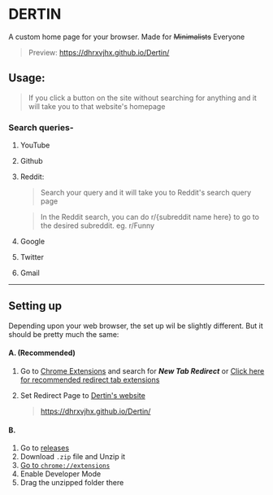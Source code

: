 # DERTIN

A custom home page for your browser. Made for ~~Minimalists~~ Everyone

> Preview: https://dhrxvjhx.github.io/Dertin/

## Usage:

> If you click a button on the site without searching for anything and it will take you to that website's homepage

### Search queries-

1. YouTube
2. Github
3. Reddit:

   > Search your query and it will take you to Reddit's search query page

   > In the Reddit search, you can do r/{subreddit name here} to go to the desired subreddit. eg. r/Funny

4. Google
5. Twitter
6. Gmail

---

## Setting up

Depending upon your web browser, the set up wil be slightly different. But it should be pretty much the same:

#### A. (Recommended)

1. Go to [Chrome Extensions](https://chrome.google.com/webstore) and search for **_New Tab Redirect_** or [Click here for recommended redirect tab extensions](https://chrome.google.com/webstore/detail/new-tab-redirect/icpgjfneehieebagbmdbhnlpiopdcmna)
   
2. Set Redirect Page to [Dertin's website](https://dhrxvjhx.github.io/Dertin/)
   > https://dhrxvjhx.github.io/Dertin/
   
#### B. 

1. Go to [releases](https://github.com/dhrxvjhx/Dertin/releases)
2. Download `.zip` file and Unzip it
3. [Go to `chrome://extensions`](chrome://extensions)
4. Enable Developer Mode
5. Drag the unzipped folder there


